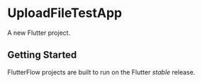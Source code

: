 # UploadFileTestApp

A new Flutter project.

## Getting Started

FlutterFlow projects are built to run on the Flutter _stable_ release.
